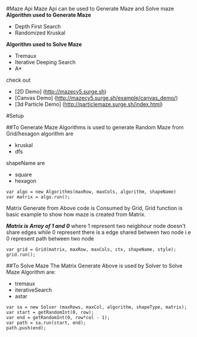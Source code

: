 #Maze Api
Maze Api can be used to Generate Maze and Solve maze
**Algorithm used to Generate Maze**
- Depth First Search
- Randomized Kruskal 

**Algorithm used to Solve Maze**
- Tremaux
- Iterative Deeping Search
- A*

check out 
- [2D Demo] (http://mazecy5.surge.sh)
- [Canvas Demo] (http://mazecy5.surge.sh/example/canvas_demo/)
- [3d Particle Demo] (http://particlemaze.surge.sh/index.html)


#Setup

##To Generate Maze
Algorithms is used to generate Random Maze from Grid/hexagon
algorithm are
- kruskal
- dfs

shapeName are
- square
- hexagon

```
var algo = new Algorithms(maxRow, maxCols, algorithm, shapeName)
var matrix = algo.run();
```

Matrix Generate from Above code is Consumed by Grid, Grid function is basic example to show how maze is created from Matrix.

***Matrix is Array of 1 and 0***
 where 1 represent two neigbhour node doesn't share edges while 0 represent there is a edge shared between two node i.e 0 represent path between two node

```
var grid = Grid(matrix, maxRow, maxCols, ctx, shapeName, style);
grid.run();
```

##To Solve Maze
The Matrix Generate Above is used by Solver to Solve Maze
Algorithm are:
- tremaux
- iterativeSearch
- astar

```
var sa = new Solver (maxRows, maxCol, algorithm, shapeType, matrix);
var start = getRandomInt(0, row);
var end = getRandomInt(0, row*col - 1);
var path = sa.run(start, end);
path.push(end);
```